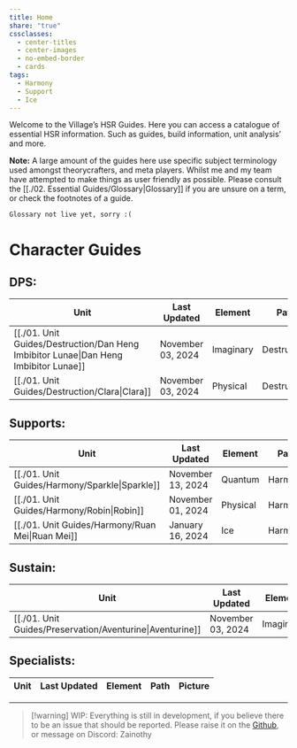 ```yaml
---
title: Home
share: "true"
cssclasses:
  - center-titles
  - center-images
  - no-embed-border
  - cards
tags:
  - Harmony
  - Support
  - Ice
---
```

Welcome to the Village’s HSR Guides. Here you can access a catalogue of essential HSR information. Such as guides, build information, unit analysis’ and more. 

**Note:** A large amount of the guides here use specific subject terminology used amongst theorycrafters, and meta players. Whilst me and my team have attempted to make things as user friendly as possible. Please consult the [[./02. Essential Guides/Glossary|Glossary]] if you are unsure on a term, or check the footnotes of a guide. 

	Glossary not live yet, sorry :(

# Character Guides 

## **DPS:** 
| Unit                                                                                             | Last Updated      | Element   | Path        | Picture                                                                                                                 |
| ------------------------------------------------------------------------------------------------ | ----------------- | --------- | ----------- | ----------------------------------------------------------------------------------------------------------------------- |
| [[./01. Unit Guides/Destruction/Dan Heng Imbibitor Lunae\|Dan Heng Imbibitor Lunae]] | November 03, 2024 | Imaginary | Destruction | ![](https://expertgamereviews.com/wp-content/uploads/2023/08/Honkai-Star-Rail-Imbibitor-Lunae-Splash-Art-1536x1536.png) |
| [[./01. Unit Guides/Destruction/Clara\|Clara]]                                       | November 03, 2024 | Physical  | Destruction | ![](https://i.imgur.com/mETG4q0.png)                                                                                    |

## **Supports:**
| Unit                                                         | Last Updated      | Element  | Path    | Picture                                                                                                                                                                                                                                                                                                                                                                                                                                                                                                                                                                                                                                                                                                     |
| ------------------------------------------------------------ | ----------------- | -------- | ------- | ----------------------------------------------------------------------------------------------------------------------------------------------------------------------------------------------------------------------------------------------------------------------------------------------------------------------------------------------------------------------------------------------------------------------------------------------------------------------------------------------------------------------------------------------------------------------------------------------------------------------------------------------------------------------------------------------------------- |
| [[./01. Unit Guides/Harmony/Sparkle\|Sparkle]]   | November 13, 2024 | Quantum  | Harmony | ![](https://external-content.duckduckgo.com/iu/?u=https%3A%2F%2Fhsr.honeyhunterworld.com%2Fimg%2Fcharacter%2Fsparkle-character_cut_in_icon.webp&f=1&nofb=1&ipt=af3b90410d3242b9a0cf6b5293914e059c1a570cf66aca98677f1b757f854942&ipo=images)                                                                                                                                                                                                                                                                                                                                                                                                                                                                 |
| [[./01. Unit Guides/Harmony/Robin\|Robin]]       | November 01, 2024 | Physical | Harmony | ![](https://images-wixmp-ed30a86b8c4ca887773594c2.wixmp.com/f/1479143e-5bf4-48e2-91a6-d85476d8288a/dhf22gr-db6ac5a8-9c4b-48b4-aff6-10cf471a0bc4.png/v1/fit/w_500,h_500/_render_fix__robin_by_akejiz_dhf22gr-375w-2x.png?token=eyJ0eXAiOiJKV1QiLCJhbGciOiJIUzI1NiJ9.eyJzdWIiOiJ1cm46YXBwOjdlMGQxODg5ODIyNjQzNzNhNWYwZDQxNWVhMGQyNmUwIiwiaXNzIjoidXJuOmFwcDo3ZTBkMTg4OTgyMjY0MzczYTVmMGQ0MTVlYTBkMjZlMCIsIm9iaiI6W1t7ImhlaWdodCI6Ijw9NTAwIiwicGF0aCI6IlwvZlwvMTQ3OTE0M2UtNWJmNC00OGUyLTkxYTYtZDg1NDc2ZDgyODhhXC9kaGYyMmdyLWRiNmFjNWE4LTljNGItNDhiNC1hZmY2LTEwY2Y0NzFhMGJjNC5wbmciLCJ3aWR0aCI6Ijw9NTAwIn1dXSwiYXVkIjpbInVybjpzZXJ2aWNlOmltYWdlLm9wZXJhdGlvbnMiXX0.FeRsjp5ym3mA5ZjwjbGPxFg_71LM5K_IpA878kcZrkw) |
| [[./01. Unit Guides/Harmony/Ruan Mei\|Ruan Mei]] | January 16, 2024  | Ice      | Harmony | ![](https://static.wikia.nocookie.net/houkai-star-rail/images/d/d5/Character_Ruan_Mei_Splash_Art.png/)                                                                                                                                                                                                                                                                                                                                                                                                                                                                                                                                                                                                      |


## **Sustain:**
| Unit                                                                  | Last Updated      | Element   | Path         | Picture                                                                                                                                                                                                                                                                                          |
| --------------------------------------------------------------------- | ----------------- | --------- | ------------ | ------------------------------------------------------------------------------------------------------------------------------------------------------------------------------------------------------------------------------------------------------------------------------------------------ |
| [[./01. Unit Guides/Preservation/Aventurine\|Aventurine]] | November 03, 2024 | Imaginary | Preservation | ![](https://external-content.duckduckgo.com/iu/?u=https%3A%2F%2Fact-upload.hoyoverse.com%2Fevent-ugc-hoyowiki%2F2024%2F02%2F06%2F23901508%2F314ba5caa6a606c2e5ac8a6fdec5d0d5_7949227915221858560.png&f=1&nofb=1&ipt=a441a7a98900ef90ab421d2a5b9cb5e554700b69a53eb889b3383c2180c5b5d0&ipo=images) |


## Specialists: 
| Unit | Last Updated | Element | Path | Picture |
| ---- | ------------ | ------- | ---- | ------- |



---
>[!warning] WIP: 
>Everything is still in development, if you believe there to be an issue that should be reported. Please raise it on the [Github](https://github.com/Zainothy/HSRQuartz), or message on Discord: Zainothy 
